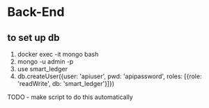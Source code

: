 # Back-End


## to set up db 
1. docker exec -it mongo bash
2. mongo -u admin -p
3. use smart_ledger
4. db.createUser({user: 'apiuser', pwd: 'apipassword', roles: [{role: 'readWrite', db: 'smart_ledger'}]})

TODO - make script to do this automatically